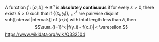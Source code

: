 A function $f:[a,b]\to \mathbb R^n$ is **absolutely continuous** if for every $\varepsilon > 0$, there exists $\delta > 0$ such that if $\{(x_i,y_i)\}_{i=1}^k$ are pairwise disjoint sub[[interval|intervals]] of $[a,b]$ with total length less than $\delta$, then $$\sum_{i=1}^k |f(y_i) - f(x_i)| < \varepsilon.$$
https://www.wikidata.org/wiki/Q332504